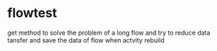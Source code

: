 # flowtest
get method to solve the problem of a long flow and try to reduce data tansfer and save the data of flow when actvity rebuild
